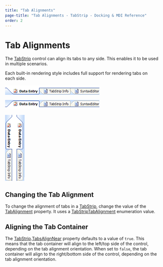 ```yaml
---
title: "Tab Alignments"
page-title: "Tab Alignments - TabStrip - Docking & MDI Reference"
order: 2
---
```

# Tab Alignments

The [TabStrip](xref:@ActiproUIRoot.Controls.Docking.TabStrip) control can align its tabs to any side.  This enables it to be used in multiple scenarios.

Each built-in rendering style includes full support for rendering tabs on each side.

![Screenshot](../images/tabstrip-tab-alignment-bottom.gif)

![Screenshot](../images/tabstrip-tab-alignment-top.gif)

![Screenshot](../images/tabstrip-tab-alignment-left.gif)![Screenshot](../images/tabstrip-tab-alignment-right.gif)

## Changing the Tab Alignment

To change the alignment of tabs in a [TabStrip](xref:@ActiproUIRoot.Controls.Docking.TabStrip), change the value of the [TabAlignment](xref:@ActiproUIRoot.Controls.Docking.TabStrip.TabAlignment) property.  It uses a [TabStripTabAlignment](xref:@ActiproUIRoot.Controls.Docking.TabStripTabAlignment) enumeration value.

## Aligning the Tab Container

The [TabStrip](xref:@ActiproUIRoot.Controls.Docking.TabStrip).[TabsAlignNear](xref:@ActiproUIRoot.Controls.Docking.TabStrip.TabsAlignNear) property defaults to a value of `true`.  This means that the tab container will align to the left/top side of the control, depending on the tab alignment orientation.  When set to `false`, the tab container will align to the right/bottom side of the control, depending on the tab alignment orientation.
